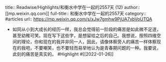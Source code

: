 title:: Readwise/Highlights/和衡水中学在一起的2557天 (12)
author:: [[mp.weixin.qq.com]]
full-title:: 和衡水中学在一起的2557天
category:: #articles
url:: https://mp.weixin.qq.com/s/xJw7gmhw9PjUA7xbVoUTQA

- 如同从小到大成长的经历一样，我总会觉得前一阶段的痛苦是如此微不足道，甚至幼稚可笑。现在写下这些字，是想留给之后的自己。我想说，按照四维空间的理论，你和现在的我并非同一人，因此，请像体察旁人的痛苦一样体察现在的我吧，不要嘲笑，也不要轻而易举地认为是青春期问题的一种。我要说，此刻的痛苦是真实的。 #Highlight #[[2022-01-26]]